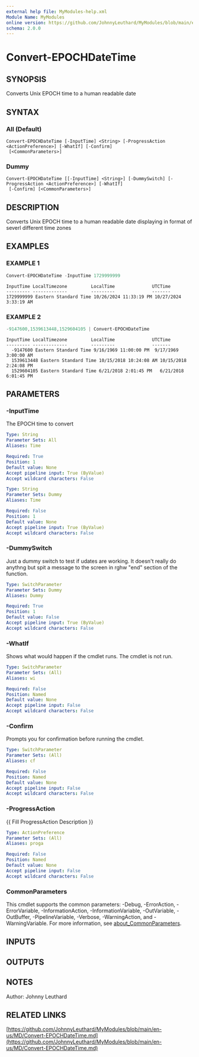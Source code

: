 ```yaml
---
external help file: MyModules-help.xml
Module Name: MyModules
online version: https://github.com/JohnnyLeuthard/MyModules/blob/main/en-us/MD/Convert-EPOCHDateTime.md
schema: 2.0.0
---
```


# Convert-EPOCHDateTime


## SYNOPSIS
Converts Unix EPOCH time to a human readable date

## SYNTAX

### All (Default)
```
Convert-EPOCHDateTime [-InputTime] <String> [-ProgressAction <ActionPreference>] [-WhatIf] [-Confirm]
 [<CommonParameters>]
```

### Dummy
```
Convert-EPOCHDateTime [[-InputTime] <String>] [-DummySwitch] [-ProgressAction <ActionPreference>] [-WhatIf]
 [-Confirm] [<CommonParameters>]
```

## DESCRIPTION
Converts Unix EPOCH time to a human readable date displaying in format of severl different time zones

## EXAMPLES

### EXAMPLE 1
```powershell
Convert-EPOCHDateTime -InputTime 1729999999
```

```
InputTime LocalTimezone         LocalTime              UTCTime
--------- -------------         ---------              -------
1729999999 Eastern Standard Time 10/26/2024 11:33:19 PM 10/27/2024 3:33:19 AM
```

### EXAMPLE 2
```powershell
-9147600,1539613448,1529604105 | Convert-EPOCHDateTime
```

```
InputTime LocalTimezone         LocalTime              UTCTime
--------- -------------         ---------              -------
  -9147600 Eastern Standard Time 9/16/1969 11:00:00 PM  9/17/1969 3:00:00 AM
  1539613448 Eastern Standard Time 10/15/2018 10:24:08 AM 10/15/2018 2:24:08 PM
  1529604105 Eastern Standard Time 6/21/2018 2:01:45 PM   6/21/2018 6:01:45 PM
```

## PARAMETERS

### -InputTime
The EPOCH time to convert

```yaml
Type: String
Parameter Sets: All
Aliases: Time

Required: True
Position: 1
Default value: None
Accept pipeline input: True (ByValue)
Accept wildcard characters: False
```

```yaml
Type: String
Parameter Sets: Dummy
Aliases: Time

Required: False
Position: 1
Default value: None
Accept pipeline input: True (ByValue)
Accept wildcard characters: False
```

### -DummySwitch
Just a dummy switch to test if udates are working.
It doesn't really do anythng but spit a message to the screen in rghw "end" section of the function.

```yaml
Type: SwitchParameter
Parameter Sets: Dummy
Aliases: Dummy

Required: True
Position: 1
Default value: False
Accept pipeline input: True (ByValue)
Accept wildcard characters: False
```

### -WhatIf
Shows what would happen if the cmdlet runs.
The cmdlet is not run.

```yaml
Type: SwitchParameter
Parameter Sets: (All)
Aliases: wi

Required: False
Position: Named
Default value: None
Accept pipeline input: False
Accept wildcard characters: False
```

### -Confirm
Prompts you for confirmation before running the cmdlet.

```yaml
Type: SwitchParameter
Parameter Sets: (All)
Aliases: cf

Required: False
Position: Named
Default value: None
Accept pipeline input: False
Accept wildcard characters: False
```

### -ProgressAction
{{ Fill ProgressAction Description }}

```yaml
Type: ActionPreference
Parameter Sets: (All)
Aliases: proga

Required: False
Position: Named
Default value: None
Accept pipeline input: False
Accept wildcard characters: False
```

### CommonParameters
This cmdlet supports the common parameters: -Debug, -ErrorAction, -ErrorVariable, -InformationAction, -InformationVariable, -OutVariable, -OutBuffer, -PipelineVariable, -Verbose, -WarningAction, and -WarningVariable. For more information, see [about_CommonParameters](http://go.microsoft.com/fwlink/?LinkID=113216).

## INPUTS

## OUTPUTS

## NOTES
Author: Johnny Leuthard

## RELATED LINKS

[https://github.com/JohnnyLeuthard/MyModules/blob/main/en-us/MD/Convert-EPOCHDateTime.md](https://github.com/JohnnyLeuthard/MyModules/blob/main/en-us/MD/Convert-EPOCHDateTime.md)

